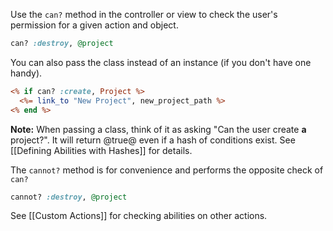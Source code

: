 Use the `can?` method in the controller or view to check the user's permission for a given action and object.

```ruby
can? :destroy, @project
```

You can also pass the class instead of an instance (if you don't have one handy).

```rhtml
<% if can? :create, Project %>
  <%= link_to "New Project", new_project_path %>
<% end %>
```

**Note:** When passing a class, think of it as asking "Can the user create **a** project?". It will return @true@ even if a hash of conditions exist. See [[Defining Abilities with Hashes]] for details.

The `cannot?` method is for convenience and performs the opposite check of `can?`

```ruby
cannot? :destroy, @project
```

See  [[Custom Actions]] for checking abilities on other actions.
